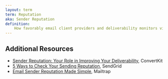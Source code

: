 ```yaml
---
layout: term
term: Reputation
aka: Sender Reputation
definition:
    How favorably email client providers and deliverability monitors view your overall email marketing program. A good sender reputation means your emails will be delivered without many problems. Depends on many things like proper authentication, deliverability rates, spam complaints, engagement, and more. Taylor Swift's worst album.
---
```


## Additional Resources

- [Sender Reputation: Your Role in Improving Your Deliverability](https://convertkit.com/sender-reputation), ConvertKit
- [5 Ways to Check Your Sending Reputation](https://sendgrid.com/blog/5-ways-check-sending-reputation/), SendGrid
- [Email Sender Reputation Made Simple](https://mailtrap.io/blog/email-sender-reputation/), Mailtrap
